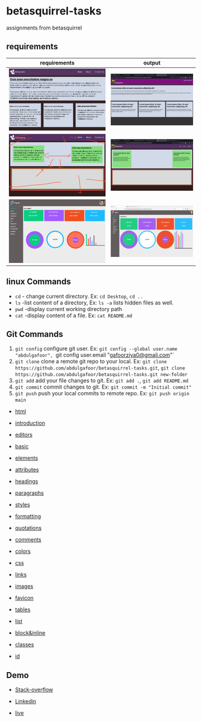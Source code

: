 # betasquirrel-tasks

assignments from betasquirrel

## requirements

| requirements                  | output                           |
| ----------------------------- | -------------------------------- |
| ![Task 1](images/task-1.jpeg) | ![Task 1](screenshot/task-1.png) |
| ![Task 2](images/task-2.jpeg) | ![Task 2](screenshot/task-2.png) |
| ![task 4](images/task-4.jpg)  | ![task 4](screenshot/task-4.png) |

## linux Commands

- `cd` - change current directory. Ex: `cd Desktop`, `cd ..`
- `ls` -list content of a directory, Ex: `ls -a` lists hidden files as well.
- `pwd` -display current working directory path
- `cat` -display content of a file. Ex: `cat README.md`

## Git Commands

1. `git config` configure git user. Ex: `git config --global user.name "abdulgafoor", `git config user.email "gafoorziya0@gmail.com"`
2. `git clone` clone a remote git repo to your local. Ex: `git clone https://github.com/abdulgafoor/betasquirrel-tasks.git`, `git clone https://github.com/abdulgafoor/betasquirrel-tasks.git new-folder`
3. `git add` add your file changes to git. Ex: `git add .`, `git add README.md`
4. `git commit` commit changes to git. Ex: `git commit -m "Initial commit"`
5. `git push` push your local commits to remote repo. Ex: `git push origin main`

- [html](https://www.w3schools.com/html/default.asp)

- [introduction](https://www.w3schools.com/html/html_intro.asp)

- [editors](https://www.w3schools.com/html/html_editors.asp)

- [basic](https://www.w3schools.com/html/html_basic.asp)

- [elements](https://www.w3schools.com/html/html_elements.asp)

- [attributes](https://www.w3schools.com/html/html_attributes.asp)

- [headings](https://www.w3schools.com/html/html_headings.asp)

- [paragraphs](https://www.w3schools.com/html/html_paragraphs.asp)

- [styles](https://www.w3schools.com/html/html_styles.asp)

- [formatting](https://www.w3schools.com/html/html_formatting.asp)

- [quotations](https://www.w3schools.com/html/html_quotation_elements.asp)

- [comments](https://www.w3schools.com/html/html_comments.asp)

- [colors](https://www.w3schools.com/html/html_colors.asp)

- [css](https://www.w3schools.com/html/html_css.asp)

- [links](https://www.w3schools.com/html/html_links.asp)

- [images](https://www.w3schools.com/html/html_images.asp)

- [favicon](https://www.w3schools.com/html/html_favicon.asp)

- [tables](https://www.w3schools.com/html/html_tables.asp)

- [list](https://www.w3schools.com/html/html_lists.asp)

- [block&inline](https://www.w3schools.com/html/html_blocks.asp)

- [classes](https://www.w3schools.com/html/html_classes.asp)

- [id](https://www.w3schools.com/html/html_id.asp)

## Demo

- [Stack-overflow](https://stackoverflow.com/users/21198561/gafoor-tharuvanna)

- [Linkedin](https://www.linkedin.com/in/gafoor-tharuvanna-7526b825b/)

- [live ](https://abdulgafoorpt.github.io/betasquirrel-tasks/)

